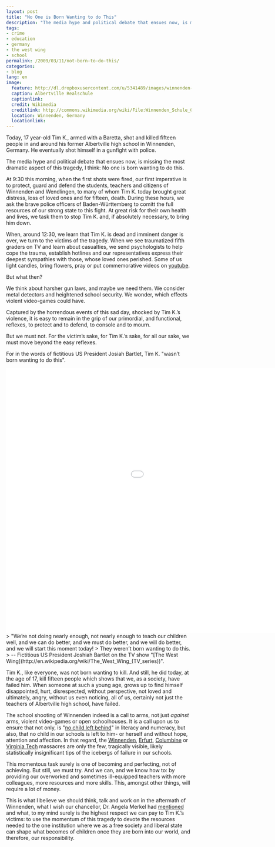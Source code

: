 ```yaml
---
layout: post
title: "No One is Born Wanting to do This"
description: "The media hype and political debate that ensues now, is missing the most dramatic aspect of this tragedy, I think, No one is born wanting to do this."
tags: 
- crime
- education
- germany
- the west wing
- school
permalink: /2009/03/11/not-born-to-do-this/
categories:
- blog
lang: en
image:
  feature: http://dl.dropboxusercontent.com/u/5341489/images/winnenden-school_crop.jpg
  caption: Albertville Realschule
  captionlink: 
  credit: Wikimedia
  creditlink: http://commons.wikimedia.org/wiki/File:Winnenden_Schule_05_(RaBoe).jpg
  location: Winnenden, Germany
  locationlink:
---
```


Today, 17 year-old Tim K., armed with a Baretta, shot and killed fifteen people in and around his former Albertville high school in Winnenden, Germany. He eventually shot himself in a gunfight with police.

The media hype and political debate that ensues now, is missing the most dramatic aspect of this tragedy, I think: 
No one is born wanting to do this.

At 9:30 this morning, when the first shots were fired, our first imperative is to protect, guard and defend the students, teachers and citizens of Winnenden and Wendlingen, to many of whom Tim K. today brought great distress, loss of loved ones and for fifteen, death. 
During these hours, we ask the brave police officers of Baden-Württemberg to comitt the full resources of our strong state to this fight. 
At great risk for their own health and lives, we task them to stop Tim K. and, if absolutely necessary, to bring him down.

When, around 12:30, we learn that Tim K. is dead and imminent danger is over, we turn to the victims of the tragedy. 
When we see traumatized fifth graders on TV and learn about casualties, we send psychologists to help cope the trauma, establish hotlines and our representatives express their deepest sympathies with those, whose loved ones perished. 
Some of us light candles, bring flowers, pray or put commemorative videos on [youtube](http://www.youtube.com/watch?v=wPJstQqiJP4).

But what then?

We think about harsher gun laws, and maybe we need them. We consider metal detectors and heightened school security. 
We wonder, which effects violent video-games could have.

Captured by the horrendous events of this sad day, shocked by Tim K.’s violence, it is easy to remain in the grip of our primordial, and functional, reflexes, to protect and to defend, to console and to mourn. 

But we must not. 
For the victim’s sake, for Tim K.’s sake, for all our sake, we must move beyond the easy reflexes.

For in the words of fictitious US President Josiah Bartlet, Tim K. "wasn’t born wanting to do this".

<iframe width="1280" height="720" src="//www.youtube.com/embed/eSTTc_-JTpo" frameborder="0" allowfullscreen></iframe>
> "We’re not doing nearly enough, not nearly enough to teach our children well, and we can do better, and we must do better, and we will do better, and we will start this moment today! 
> They weren’t born wanting to do this.    
> -- Fictitious US President Joshiah Bartlet on the TV show "[The West Wing](http://en.wikipedia.org/wiki/The_West_Wing_(TV_series))".

Tim K., like everyone, was not born wanting to kill. 
And still, he did today, at the age of 17, kill fifteen people which shows that we, as a society, have failed him. 
When someone at such a young age, grows up to find himself disappointed, hurt, disrespected, without perspective, not loved and ultimately, angry, without us even noticing, all of us, certainly not just the teachers of Albertville high school, have failed. 

The school shooting of Winnenden indeed is a call to arms, not just *against* arms, violent video-games or open schoolhouses. 
It is a call upon us to ensure that not only, is "[no child left behind](http://en.wikipedia.org/wiki/No_Child_Left_Behind_Act)" in literacy and numeracy, but also, that no child in our schools is left to him- or herself and without hope, attention and affection. 
In that regard, the [Winnenden](http://en.wikipedia.org/wiki/Winnenden_school_shooting), [Erfurt](http://en.wikipedia.org/wiki/Erfurt_massacre), [Columbine](http://en.wikipedia.org/wiki/Columbine_High_School_massacre) or [Virginia Tech](http://en.wikipedia.org/wiki/Virginia_Tech_massacre) massacres are only the few, tragically visible, likely statistically insignificant tips of the icebergs of failure in our schools.

This momentous task surely is one of becoming and perfecting, not of achieving. 
But still, we must try. 
And we can, and we know how to: 
by providing our overworked and sometimes ill-equipped teachers with more colleagues, more resources and more skills. 
This, amongst other things, will require a lot of money.

This is what I believe we should think, talk and work on in the aftermath of Winnenden, what I wish our chancellor, Dr. Angela Merkel had [mentioned](http://www.bundeskanzlerin.de/Content/DE/Mitschrift/Pressekonferenzen/2009/03/2009-03-11-amoklauf.html) and what, to my mind surely is the highest respect we can pay to Tim K.’s victims: 
to use the momentum of this tragedy to devote the resources needed to the one institution where we as a free society and liberal state can shape what becomes of children once they are born into our world, and therefore, our responsibility.